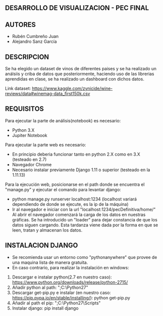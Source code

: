 ## DESARROLLO DE VISUALIZACION - PEC FINAL

## AUTORES

- Rubén Cumbreño Juan
- Alejandro Sanz García

## DESCRIPCION

Se ha elegido un dataset de vinos de diferentes paises y se ha realizado un análsiis y criba de datos que posteriormente, haciendo uso de las librerias aprendidas en clase, se ha realizado un dashboard con dichos datos.

Link dataset: https://www.kaggle.com/zynicide/wine-reviews/data#winemag-data_first150k.csv


## REQUISITOS

Para ejecutar la parte de análisis(notebook) es necesario:
- Python 3.X
- Jupiter Notebook

Para ejecutar la parte web es necesario:
- En principio deberia funcionar tanto en python 2.X como en 3.X (testeado en 2.7)
- Navegador Chrome
- Necesario instalar previamente Django 1.11 o superior (testeado en la 1.11.13)

Para la ejecución web, posicionarse en el path donde se encuentra el "manage.py" y ejecutar el comando para levantar django:
- python manage.py runserver localhost:1234 (localhost variará dependiendo de donde se ejecute, es la ip de la máquina)
- Ir al navegador e iniciar con la url "localhost:1234/pecDefinitiva/home/"
Al abrir el navegador comenzará la carga de los datos en nuestras gráficas. Se ha introducido un "loader" para dejar constancia de que los datos siguen cargando. Esta tardanza viene dada por la forma en que se leen, tratan y almacenan los datos.


## INSTALACION DJANGO
- Se recomienda usar un entorno como "pythonanywhere" que provee de una maquina lista de manera gratuita.
- En caso contrario, para realizar la instalación en windows:
1. Descargar e instalar python(2.7 en nuestro caso): https://www.python.org/downloads/release/python-2715/
2. Añadir python al path: ";C:\Python27"
3. Descargar get-pip.py e instalar (en nuestro caso: https://pip.pypa.io/en/stable/installing/): python get-pip.py
4. Añadir al path el pip: ";C:\Python27\Scripts"
5. Instalar django: pip install django
